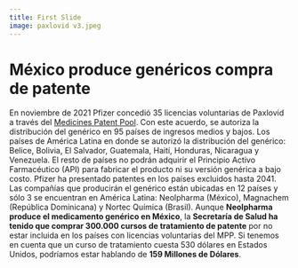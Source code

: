 ```yaml
---
title: First Slide
image: paxlovid v3.jpeg
---
```


# México produce genéricos compra de patente

En noviembre de 2021 Pfizer concedió 35 licencias voluntarias de Paxlovid a través del [Medicines Patent Pool](https://medicinespatentpool.org/). Con este acuerdo, se autoriza la distribución del genérico en 95 países de ingresos medios y bajos. Los países de América Latina en donde se autorizó la distribución del genérico: Belice, Bolivia, El Salvador, Guatemala, Haití, Honduras, Nicaragua y Venezuela. El resto de países no podrán adquirir el Principio Activo Farmacéutico (API) para fabricar el producto ni su versión genérica a bajo costo. Pfizer ha presentado patentes en los países excluidos hasta 2041.
Las compañías que producirán el genérico están ubicadas en 12 países y sólo 3 se encuentran en América Latina: Neolpharma (México), Magnachem (República Dominicana) y Nortec Química (Brasil). Aunque **Neolpharma produce el medicamento genérico en México**, la **Secretaría de Salud ha tenido que comprar 300.000 cursos de tratamiento de patente** por no estar incluida en los países con licencias voluntarias del MPP. Si tenemos en cuenta que un curso de tratamiento cuesta 530 dólares en Estados Unidos, podríamos estar hablando de **159 Millones de Dólares**.

